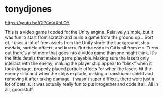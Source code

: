 # tonydjones

https://youtu.be/GlPCmVXhLQY

This is a video game I coded for the Unity engine. Relatively simple, but it was fun to start from scratch and build a game from the ground up... 
Sort of. I used a lot of free assets from the Unity store: the background, ship models, particle effects, and lasers. But the code in C# 
is all from me. Turns out there's a lot more that goes into a video game than one might think. It's the little details that make a game 
playable. Making sure the lasers only interact with the enemy, making the player ship appear to "blink" when it took damage, properly placed 
particle effects for when the lasers hit the enemy ship and when the ships explode, making a translucent shield and removing it after taking 
damage. It wasn't super difficult, there were just a lot of details. It was actually really fun to put it together and code it all. All in 
all, good stuff. 